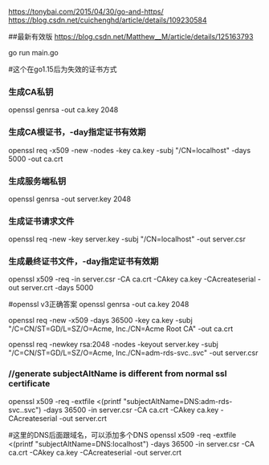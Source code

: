 https://tonybai.com/2015/04/30/go-and-https/
https://blog.csdn.net/cuichenghd/article/details/109230584


##最新有效版
https://blog.csdn.net/Matthew__M/article/details/125163793

go run main.go

#这个在go1.15后为失效的证书方式
### 生成CA私钥
openssl genrsa -out ca.key 2048
### 生成CA根证书，-day指定证书有效期
openssl req -x509 -new -nodes -key ca.key -subj "/CN=localhost" -days 5000 -out ca.crt
### 生成服务端私钥
openssl genrsa -out server.key 2048
### 生成证书请求文件
openssl req -new -key server.key -subj "/CN=localhost" -out server.csr
### 生成最终证书文件，-day指定证书有效期
openssl x509 -req -in server.csr -CA ca.crt -CAkey ca.key -CAcreateserial -out server.crt -days 5000


#openssl v3正确答案
openssl genrsa -out ca.key 2048

openssl req -new -x509 -days 36500 -key ca.key -subj "/C=CN/ST=GD/L=SZ/O=Acme, Inc./CN=Acme Root CA" -out ca.crt

openssl req -newkey rsa:2048 -nodes -keyout server.key -subj "/C=CN/ST=GD/L=SZ/O=Acme, Inc./CN=adm-rds-svc.<nameSpaceName>.svc" -out server.csr

### //generate subjectAltName is different from normal ssl certificate
openssl x509 -req -extfile <(printf "subjectAltName=DNS:adm-rds-svc.<nameSpaceName>.svc") -days 36500 -in server.csr -CA ca.crt -CAkey ca.key -CAcreateserial -out server.crt

#这里的DNS后面跟域名，可以添加多个DNS
openssl x509 -req -extfile <(printf "subjectAltName=DNS:localhost") -days 36500 -in server.csr -CA ca.crt -CAkey ca.key -CAcreateserial -out server.crt